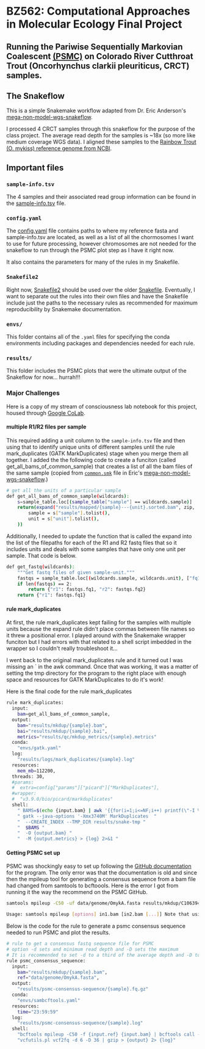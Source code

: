 BZ562: Computational Approaches in Molecular Ecology Final Project
==============
## Running the Pariwise Sequentially Markovian Coalescent [(PSMC)](https://github.com/lh3/psmc) on Colorado River Cutthroat Trout (Oncorhynchus clarkii pleuriticus, CRCT) samples. 

## The Snakeflow 
This is a simple Snakemake workflow adapted from Dr. Eric Anderson's [mega-non-model-wgs-snakeflow](https://github.com/eriqande/mega-non-model-wgs-snakeflow).

I processed 4 CRCT samples through this snakeflow for the purpose of the class project. The average read depth for the samples is ~18x (so more like medium coverage WGS data). I aligned these samples to the [Rainbow Trout (O. mykiss) reference genome from NCBI](https://www.ncbi.nlm.nih.gov/datasets/genome/GCF_013265735.2/). 

## Important files

### `sample-info.tsv`

The 4 samples and their associated read group information can be found in the [sample-info.tsv](https://github.com/noelmclark/crct_snake_proj/blob/main/sample-info.tsv) file. 

### `config.yaml`

The [config.yaml](https://github.com/noelmclark/crct_snake_proj/blob/main/config.yaml) file contains paths to where my reference fasta and sample-info.tsv are located, as well as a list of all the chormosomes I want to use for future processing, however chromosomes are not needed for the snakeflow to run through the PSMC plot step as I have it right now. 

It also contains the parameters for many of the rules in my Snakefile. 

### `Snakefile2`

Right now, [Snakefile2](https://github.com/noelmclark/crct_snake_proj/blob/main/Snakefile2) should be used over the older [Snakefile](https://github.com/noelmclark/crct_snake_proj/blob/main/Snakefile). Eventually, I want to separate out the rules into their own files and have the Snakefile include just the paths to the necessary rules as recommended for maximum reproducibility by Snakemake documentation. 

### `envs/`

This folder contains all of the `.yaml` files for specifying the conda environments including packages and dependencies needed for each rule. 

### `results/`

This folder includes the PSMC plots that were the ultimate output of the Snakeflow for now... hurrah!!!


### Major Challenges
Here is a copy of my stream of consciousness lab notebook for this project, housed through [Google CoLab](https://colab.research.google.com/drive/1Y0s0Jg9Yp0PwF8AWMJVCd9wf3dBD61Lb#scrollTo=gh-sKP1V9L3a). 

#### multiple R1/R2 files per sample

This required adding a unit column to the `sample-info.tsv` file and then using that to identify unique units of different samples until the rule mark_duplicates (GATK MarkDuplicates) stage when you merge them all together. I added the the following code to create a funciton (called get_all_bams_of_common_sample) that creates a list of all the bam files of the same sample (copied from [`common.smk`](https://github.com/eriqande/mega-non-model-wgs-snakeflow/blob/main/workflow/rules/common.smk) file in Eric's [mega-non-model-wgs-snakeflow](https://github.com/eriqande/mega-non-model-wgs-snakeflow).)

```sh
# get all the units of a particular sample
def get_all_bams_of_common_sample(wildcards):
    s=sample_table.loc[(sample_table["sample"] == wildcards.sample)]
    return(expand("results/mapped/{sample}---{unit}.sorted.bam", zip,
        sample = s["sample"].tolist(),
        unit = s["unit"].tolist(),
    ))
```
Additionally, I needed to update the function that is called the expand into the list of the filepaths for each of the R1 and R2 fastq files that so it includes units and deals with some samples that have only one unit per sample. That code is below. 

```sh
def get_fastq(wildcards):
    """Get fastq files of given sample-unit."""
    fastqs = sample_table.loc[(wildcards.sample, wildcards.unit), ["fq1", "fq2"]].dropna()
    if len(fastqs) == 2:
        return {"r1": fastqs.fq1, "r2": fastqs.fq2}
    return {"r1": fastqs.fq1}
```
#### rule mark_duplicates

At first, the rule mark_duplicates kept failing for the samples with multiple units because the expand rule didn't place commas between file names so it threw a positional error. I played around with the Snakemake wrapper funciton but I had errors with that related to a shell script imbedded in the wrapper so I couldn't really troubleshoot it... 

I went back to the original mark_duplicates rule and it turned out I was missing an ` in the awk command. Once that was working, it was a matter of setting the tmp directory for the program to the right place with enough space and resources for GATK MarkDuplicates to do it's work! 

Here is the final code for the rule mark_duplicates

```sh
rule mark_duplicates:
  input:
    bam=get_all_bams_of_common_sample,
  output:
    bam="results/mkdup/{sample}.bam",
    bai="results/mkdup/{sample}.bai",
    metrics="results/qc/mkdup_metrics/{sample}.metrics"
  conda:
    "envs/gatk.yaml"
  log:
    "results/logs/mark_duplicates/{sample}.log"
  resources:
    mem_mb=112200,
  threads: 30,
  #params:
  #  extra=config["params"]["picard"]["MarkDuplicates"],
  #wrapper:
  #  "v3.9.0/bio/picard/markduplicates"
  shell:
    " BAMS=$(echo {input.bam} | awk '{{for(i=1;i<=NF;i++) printf(\"-I %s \", $i)}}'); "
    " gatk --java-options '-Xmx3740M' MarkDuplicates  "
    "  --CREATE_INDEX --TMP_DIR results/snake-tmp "
    "  $BAMS "
    "  -O {output.bam} "
    "  -M {output.metrics} > {log} 2>&1 "
```

#### Getting PSMC set up

PSMC was shockingly easy to set up following the [GitHub documentation](https://github.com/lh3/psmc) for the program. The only error was that the documentation is old and since then the mpileup tool for generating a consensus sequence from a bam file had changed from samtools to bcftoools. Here is the error I got from running it the way the recommend on the PSMC GitHub.

```sh
samtools mpileup -C50 -uf data/genome/OmykA.fasta results/mkdup/C106394.bam | bcftools view -c - | vcfutils.pl vcf2fq -> Activating conda environment: .snakemake/conda/53c9e9ba288a1041ffacd5bee6699548_ mpileup: invalid option -- 'u'

Usage: samtools mpileup [options] in1.bam [in2.bam [...]] Note that using "samtools mpileup" to generate BCF or VCF files has been removed. To output these formats, please use "bcftools mpileup" instead. Error: Could not parse --min-ac - Use of uninitialized value $l in numeric lt (<) at /gpfs/alpine1/scratch/nomclark@colostate.edu/crct_snake_proj/.snakem> Use of uninitialized value $$l in numeric lt (<) at /gpfs/alpine1/scratch/nomclark@colostate.edu/crct_snake_proj/.snakem> Use of uninitialized value $l in numeric lt (<) at /gpfs/alpine1/scratch/nomclark@colostate.edu/crct_snake_proj/.snakem> [Thu May 2 12:47:28 2024] Error in rule psmc_consensus_sequence: jobid: 0 input: results/mkdup/C106394.bam, data/genome/OmykA.fasta output: results/psmc-consensus-sequence/C106394.fq.gz log: results/psmc-consensus-sequence/C106394.log (check log file(s) for error details) conda-env: /gpfs/alpine1/scratch/nomclark@colostate.edu/crct_snake_proj/.snakemake/conda/53c9e9ba288a1041ffacd5bee6> shell: samtools mpileup -C50 -uf data/genome/OmykA.fasta results/mkdup/C106394.bam | bcftools view -c - | vcfutils.pl > (one of the commands exited with non-zero exit code; note that snakemake uses bash strict mode!)
```
Below is the code for the rule to generate a psmc consensus sequence needed to run PSMC and plot the results. 

```sh
# rule to get a consensus fastq sequence file for PSMC
# option -d sets and minimum read depth and -D sets the maximum 
# It is recommended to set -d to a third of the average depth and -D to twice
rule psmc_consensus_sequence:
  input:
    bam="results/mkdup/{sample}.bam",
    ref="data/genome/OmykA.fasta",
  output:
    "results/psmc-consensus-sequence/{sample}.fq.gz"
  conda:
    "envs/sambcftools.yaml"
  resources:
    time="23:59:59"
  log:
    "results/psmc-consensus-sequence/{sample}.log"
  shell:
    "bcftools mpileup -C50 -f {input.ref} {input.bam} | bcftools call -c - | " 
    "vcfutils.pl vcf2fq -d 6 -D 36 | gzip > {output} 2> {log}"
```